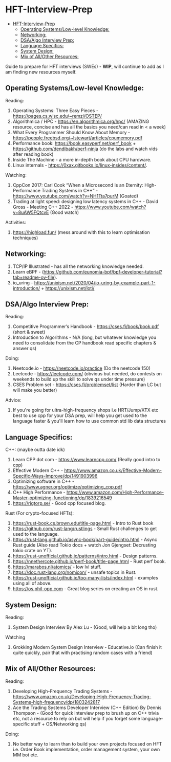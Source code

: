 # HFT-Interview-Prep

<!--toc:start-->
- [HFT-Interview-Prep](#hft-interview-prep)
  - [Operating Systems/Low-level Knowledge:](#operating-systemslow-level-knowledge)
  - [Networking:](#networking)
  - [DSA/Algo Interview Prep:](#dsaalgo-interview-prep)
  - [Language Specifics:](#language-specifics)
  - [System Design:](#system-design)
  - [Mix of All/Other Resources:](#mix-of-allother-resources)
<!--toc:end-->

Guide to prepare for HFT interviews (SWEs) - **WIP**, will continue to add as I am finding new resources myself.

## Operating Systems/Low-level Knowledge:

  Reading:
  1. Operating Systems: Three Easy Pieces - https://pages.cs.wisc.edu/~remzi/OSTEP/
  2. Algorithmica / HPC - https://en.algorithmica.org/hpc/ (AMAZING resource, concise and has all the basics you need/can read in < a week)
  3. What Every Programmer Should Know About Memory - https://people.freebsd.org/~lstewart/articles/cpumemory.pdf
  4. Performance book: https://book.easyperf.net/perf_book + https://github.com/dendibakh/perf-ninja (do the labs and watch vids after reading book)
  5. Inside The Machine - a more in-depth book about CPU hardware.
  6. Linux internals - https://0xax.gitbooks.io/linux-insides/content/.


  Watching:
  1. CppCon 2017: Carl Cook “When a Microsecond Is an Eternity: High-Performance Trading Systems in C++” - https://www.youtube.com/watch?v=NH1Tta7purM (Goated)
  2. Trading at light speed: designing low latency systems in C++ - David Gross - Meeting C++ 2022 - https://www.youtube.com/watch?v=8uAW5FQtcvE (Good watch)

  Activities:
  1. https://highload.fun/ (mess around with this to learn optimisation techniques)


## Networking:

  1. TCP/IP Illustrated - has all the networking knowledge needed.
  2. Learn eBPF - (https://github.com/eunomia-bpf/bpf-developer-tutorial?tab=readme-ov-file).
  3. io_uring - https://unixism.net/2020/04/io-uring-by-example-part-1-introduction/ + https://unixism.net/loti/


## DSA/Algo Interview Prep:

  Reading:
  1. Competitive Programmer’s Handbook - https://cses.fi/book/book.pdf (short & sweet)
  2. Introduction to Algorithms - N/A (long, but whatever knowledge you need to consolidate from the CP handbook read specific chapters & answer qs)

  Doing:
  1. Neetcode.io -  https://neetcode.io/practice (Do the neetcode 150)
  2. Leetcode - https://leetcode.com/ (obvious but needed, do contests on weekends to build up the skill to solve qs under time pressure)
  3. CSES Problem set - https://cses.fi/problemset/list (Harder than LC but will make you better)

  Advice:
  1. If you're going for ultra-high-frequency shops i.e HRT/Jump/XTX etc best to use cpp for your DSA prep, will help you get used to the language faster & you'll learn how to use common std lib data structures


## Language Specifics:

C++: (maybe outta date idk)

  1. Learn CPP dot com - https://www.learncpp.com/ (Really good intro to cpp)
  2. Effective Modern C++ - https://www.amazon.co.uk/Effective-Modern-Specific-Ways-Improve/dp/1491903996
  3. Optimizing software in C++ - https://www.agner.org/optimize/optimizing_cpp.pdf
  4. C++ High Performance - https://www.amazon.com/High-Performance-Master-optimizing-functioning/dp/1839216549
  5. https://rigtorp.se/ - Good cpp focused blog.

Rust (For crypto-focused HFTs):

  1. https://rust-book.cs.brown.edu/title-page.html - Intro to Rust book
  2. https://github.com/rust-lang/rustlings  - Small Rust challenges to get used to the language.
  3. https://rust-lang.github.io/async-book/part-guide/intro.html - Async Rust guide (Also read Tokio docs + watch
Jon Gjengset: Decrusting tokio crate on YT).
  4. https://rust-unofficial.github.io/patterns/intro.html - Design patterns.
  5. https://nnethercote.github.io/perf-book/title-page.html - Rust perf book.
  6. https://marabos.nl/atomics/ - low lvl stuff.
  7. https://doc.rust-lang.org/nomicon/ - unsafe topics in Rust.
  8. https://rust-unofficial.github.io/too-many-lists/index.html - examples using all of above.
  9. https://os.phil-opp.com - Great blog series on creating an OS in rust.

## System Design:

  Reading:
  1. System Design Interview By Alex Lu - (Good, will help a bit long tho)

  Watching
  1. Grokking Modern System Design Interview - Educative.io (Can finish it quite quickly, pair that with practising random cases with a friend)


## Mix of All/Other Resources:

  Reading:
  1. Developing High-Frequency Trading Systems - https://www.amazon.co.uk/Developing-High-Frequency-Trading-Systems-high-frequency/dp/1803242817
  2. Ace the Trading Systems Developer Interview (C++ Edition) By Dennis Thompson - (Good for quick interview prep to brush up on C++ trivia etc, not a resource to rely on but will help if you forget some language-specific stuff + OS/Networking qs)

  Doing:
  1. No better way to learn than to build your own projects focused on HFT i.e. Order Book implementation, order management system, your own MM bot etc.

